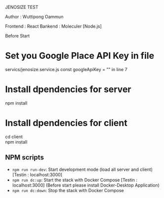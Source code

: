 JENOSIZE TEST

Author : Wuttipong Oammun

Frontend : React
Bankend : Moleculer [Node.js]

Before Start

# Set you Google Place API Key in file
servics/jenosize.service.js
const googleApiKey = "" in line 7

# Install dpendencies for server
npm install 

# Install dpendencies for client
cd client <br />
npm install

## NPM scripts

- `npm run run-dev`: Start development mode (load all server and client) [Testin : localhost:3000]
- `npm run dc:up`: Start the stack with Docker Compose [Testin : localhost:3000] (Before start please install Docker-Desktop Application)
- `npm run dc:down`: Stop the stack with Docker Compose 
